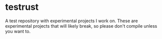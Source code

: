 # testrust
A test repository with experimental projects I work on. These are experimental projects that will likely break, so please don't compile unless you want to.
